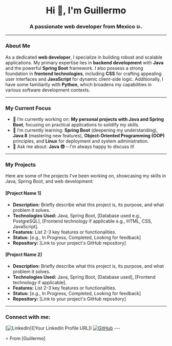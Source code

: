 <h1 align="center">Hi 👋, I'm Guillermo</h1>
<h3 align="center">A passionate web developer from Mexico 💥.</h3>

---

### About Me

As a dedicated **web developer**, I specialize in building robust and scalable applications. My primary expertise lies in **backend development** with **Java** and the powerful **Spring Boot** framework. I also possess a strong foundation in **frontend technologies**, including **CSS** for crafting appealing user interfaces and **JavaScript** for dynamic client-side logic. Additionally, I have some familiarity with **Python**, which broadens my capabilities in various software development contexts.

---

### My Current Focus

- 🔭 I’m currently working on: **My personal projects with Java and Spring Boot**, focusing on practical applications to solidify my skills.
- 🌱 I’m currently learning: **Spring Boot** (deepening my understanding), **Java 8** (mastering new features), **Object-Oriented Programming (OOP)** principles, and **Linux** for deployment and system administration.
- 💬 Ask me about: **Java 😎** – I'm always happy to discuss it!

---

### My Projects

Here are some of the projects I've been working on, showcasing my skills in Java, Spring Boot, and web development:

#### **[Project Name 1]**
* **Description:** Briefly describe what this project is, its purpose, and what problem it solves.
* **Technologies Used:** Java, Spring Boot, [Database used e.g., PostgreSQL], [Frontend technology if applicable e.g., HTML, CSS, JavaScript].
* **Features:** List 2-3 key features or functionalities.
* **Status:** [e.g., In Progress, Completed, Looking for feedback]
* **Repository:** [Link to your project's GitHub repository]

#### **[Project Name 2]**
* **Description:** Briefly describe what this project is, its purpose, and what problem it solves.
* **Technologies Used:** Java, Spring Boot, [Database used], [Frontend technology if applicable].
* **Features:** List 2-3 key features or functionalities.
* **Status:** [e.g., In Progress, Completed, Looking for feedback]
* **Repository:** [Link to your project's GitHub repository]

---

### Connect with me:

[![LinkedIn](https://img.shields.io/badge/LinkedIn-0077B5?style=for-the-badge&logo=linkedin&logoColor=white)]([Your LinkedIn Profile URL])
[![GitHub](https://img.shields.io/badge/GitHub-100000?style=for-the-badge&logo=github&logoColor=white)](https://github.com/YourGitHubUsername) ---

⭐️ From [Guillermo]
